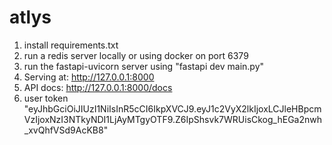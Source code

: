 # atlys

1. install requirements.txt
2. run a redis server locally or using docker on port 6379
3. run the fastapi-uvicorn server using "fastapi dev main.py"
4. Serving at: http://127.0.0.1:8000
5. API docs: http://127.0.0.1:8000/docs
6. user token "eyJhbGciOiJIUzI1NiIsInR5cCI6IkpXVCJ9.eyJ1c2VyX2lkIjoxLCJleHBpcmVzIjoxNzI3NTkyNDI1LjAyMTgyOTF9.Z6IpShsvk7WRUisCkog_hEGa2nwh_xvQhfVSd9AcKB8"
